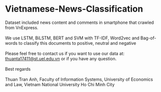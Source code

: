 # Vietnamese-News-Classification

Dataset included news content and comments in smartphone that crawled from VnExpress.<br/><br/>
We use LSTM, BiLSTM, BERT and SVM with TF-IDF, Word2vec and Bag-of-words to classify this documents to positive, neutral and negative<br/><br/>
Please feel free to contact us if you want to use our data at: thuanta17411@st.uel.edu.vn or if you have any question.<br/><br/>
Best regards<br/><br/>
Thuan Tran Anh, Faculty of Information Systems, University of Economics and Law, Vietnam National University Ho Chi Minh City
